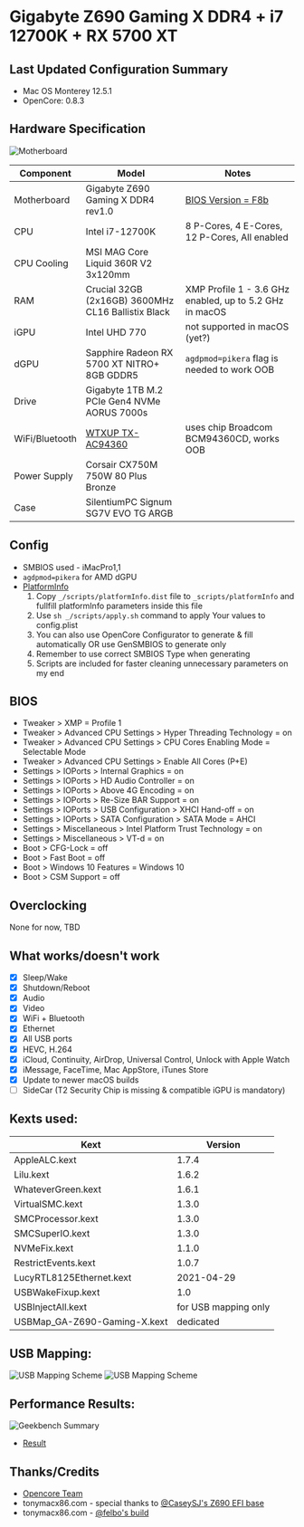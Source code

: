 # Gigabyte Z690 Gaming X DDR4 + i7 12700K + RX 5700 XT

## Last Updated Configuration Summary
- Mac OS Monterey 12.5.1
- OpenCore: 0.8.3

## Hardware Specification
![Motherboard](/_/mobo.png)

|Component|Model|Notes|
|--|--|--|
|Motherboard|Gigabyte Z690 Gaming X DDR4 rev1.0|[BIOS Version = F8b](/BIOS/Z690GAMINGXDDR4.F8b)|
|CPU|Intel i7-12700K|8 P-Cores, 4 E-Cores, 12 P-Cores, All enabled|
|CPU Cooling|MSI MAG Core Liquid 360R V2 3x120mm||
|RAM|Crucial 32GB (2x16GB) 3600MHz CL16 Ballistix Black|XMP Profile 1 - 3.6 GHz enabled, up to 5.2 GHz in macOS|
|iGPU|Intel UHD 770|not supported in macOS (yet?)|
|dGPU|Sapphire Radeon RX 5700 XT NITRO+ 8GB GDDR5|`agdpmod=pikera` flag is needed to work OOB|
|Drive|Gigabyte 1TB M.2 PCIe Gen4 NVMe AORUS 7000s||
|WiFi/Bluetooth|[WTXUP TX-AC94360](/_/wifi+bt.png)|uses chip Broadcom BCM94360CD, works OOB|
|Power Supply|Corsair CX750M 750W 80 Plus Bronze||
|Case|SilentiumPC Signum SG7V EVO TG ARGB||

## Config
- SMBIOS used - iMacPro1,1
- `agdpmod=pikera` for AMD dGPU
- [PlatformInfo](https://dortania.github.io/OpenCore-Install-Guide/config.plist/comet-lake.html#platforminfo)
    1. Copy `_/scripts/platformInfo.dist` file to `_scripts/platformInfo` and fullfill platformInfo parameters inside this file
    2. Use `sh _/scripts/apply.sh` command to apply Your values to config.plist
    3. You can also use OpenCore Configurator to generate & fill automatically OR use GenSMBIOS to generate only
    4. Remember to use correct SMBIOS Type when generating
    4. Scripts are included for faster cleaning unnecessary parameters on my end

## BIOS
- Tweaker > XMP = Profile 1
- Tweaker > Advanced CPU Settings > Hyper Threading Technology = on
- Tweaker > Advanced CPU Settings > CPU Cores Enabling Mode = Selectable Mode
- Tweaker > Advanced CPU Settings > Enable All Cores (P+E)
- Settings > IOPorts > Internal Graphics = on
- Settings > IOPorts > HD Audio Controller = on
- Settings > IOPorts > Above 4G Encoding = on
- Settings > IOPorts > Re-Size BAR Support = on
- Settings > IOPorts > USB Configuration > XHCI Hand-off = on
- Settings > IOPorts > SATA Configuration > SATA Mode = AHCI
- Settings > Miscellaneous > Intel Platform Trust Technology = on
- Settings > Miscellaneous > VT-d = on
- Boot > CFG-Lock = off
- Boot > Fast Boot = off
- Boot > Windows 10 Features = Windows 10
- Boot > CSM Support = off

## Overclocking
None for now, TBD

## What works/doesn't work
- [x] Sleep/Wake
- [x] Shutdown/Reboot
- [x] Audio
- [x] Video
- [x] WiFi + Bluetooth
- [x] Ethernet
- [x] All USB ports
- [x] HEVC, H.264
- [x] iCloud, Continuity, AirDrop, Universal Control, Unlock with Apple Watch
- [x] iMessage, FaceTime, Mac AppStore, iTunes Store
- [x] Update to newer macOS builds
- [ ] SideCar (T2 Security Chip is missing & compatible iGPU is mandatory)

## Kexts used:
|Kext|Version|
|--|--|
|AppleALC.kext|1.7.4|
|Lilu.kext|1.6.2|
|WhateverGreen.kext|1.6.1|
|VirtualSMC.kext|1.3.0|
|SMCProcessor.kext|1.3.0|
|SMCSuperIO.kext|1.3.0|
|NVMeFix.kext|1.1.0|
|RestrictEvents.kext|1.0.7|
|LucyRTL8125Ethernet.kext|2021-04-29
|USBWakeFixup.kext|1.0
|USBInjectAll.kext|for USB mapping only
|USBMap_GA-Z690-Gaming-X.kext|dedicated

## USB Mapping:
![USB Mapping Scheme](/_/usb_darkMode.png#gh-dark-mode-only)
![USB Mapping Scheme](/_/usb_lightMode.png#gh-light-mode-only)

## Performance Results:
![Geekbench Summary](/_/geekbench.png)
- [Result](https://browser.geekbench.com/v5/cpu/14144616)
  
## Thanks/Credits
- [Opencore Team](https://dortania.github.io/getting-started/)
- tonymacx86.com - special thanks to [@CaseySJ's Z690 EFI base](https://www.tonymacx86.com/threads/gigabyte-z690-aero-g-i5-12600k-amd-rx-6800-xt.317179/)
- tonymacx86.com - [@felbo's build](https://www.tonymacx86.com/threads/felbos-build-gigabyte-z690-gaming-x-ddr4-i7-12700k-amd-rx-580.319197/)
